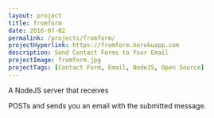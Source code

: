 ```yaml
---
layout: project
title: fromform
date: 2016-07-02
permalink: /projects/fromform/
projectHyperlink: https://fromform.herokuapp.com
description: Send Contact Forms to Your Email
projectImage: fromform.jpg
projectTags: [Contact Form, Email, NodeJS, Open Source]
---
```


A NodeJS server that receives <form> POSTs and sends you an email with the submitted message.
